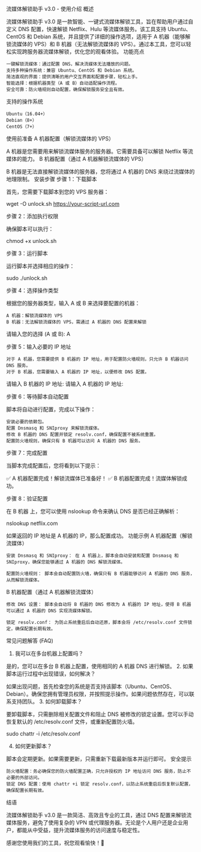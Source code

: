流媒体解锁助手 v3.0 - 使用介绍
概述

流媒体解锁助手 v3.0 是一款智能、一键式流媒体解锁工具，旨在帮助用户通过自定义 DNS 配置，快速解锁 Netflix、Hulu 等流媒体服务。该工具支持 Ubuntu、CentOS 和 Debian 系统，并且提供了详细的操作选项，适用于 A 机器（能够解锁流媒体的 VPS）和 B 机器（无法解锁流媒体的 VPS）。通过本工具，您可以轻松实现跨服务器流媒体解锁，优化您的观看体验。
功能亮点

    一键解锁流媒体：通过配置 DNS，解决流媒体无法播放的问题。
    支持多种操作系统：兼容 Ubuntu、CentOS 和 Debian 系统。
    简洁直观的界面：提供清晰的用户交互界面和配置步骤，轻松上手。
    智能选择：根据机器类型（A 或 B）自动适配操作流程。
    安全可靠：防火墙规则自动配置，确保解锁服务安全且有效。

支持的操作系统

    Ubuntu（16.04+）
    Debian（8+）
    CentOS（7+）

使用前准备
A 机器配置（解锁流媒体的 VPS）

A 机器是您需要用来解锁流媒体服务的服务器。它需要具备可以解锁 Netflix 等流媒体的能力。
B 机器配置（通过 A 机器解锁流媒体的 VPS）

B 机器是无法直接解锁流媒体的服务器，您将通过 A 机器的 DNS 来绕过流媒体的地理限制。
安装步骤
步骤 1：下载脚本

首先，您需要下载脚本到您的 VPS 服务器：

wget -O unlock.sh https://your-script-url.com

步骤 2：添加执行权限

确保脚本可以执行：

chmod +x unlock.sh

步骤 3：运行脚本

运行脚本并选择相应的操作：

sudo ./unlock.sh

步骤 4：选择操作类型

根据您的服务器类型，输入 A 或 B 来选择要配置的机器：

    A 机器：解锁流媒体的 VPS
    B 机器：无法解锁流媒体的 VPS，需通过 A 机器的 DNS 配置来解锁

请输入您的选择 (A 或 B): A

步骤 5：输入必要的 IP 地址

    对于 A 机器，您需要提供 B 机器的 IP 地址，用于配置防火墙规则，只允许 B 机器访问 DNS 服务。
    对于 B 机器，您需要输入 A 机器的 IP 地址，以便修改 DNS 配置。

请输入 B 机器的 IP 地址:
请输入 A 机器的 IP 地址:

步骤 6：等待脚本自动配置

脚本将自动进行配置，完成以下操作：

    安装必要的依赖包。
    配置 Dnsmasq 和 SNIproxy 来解锁流媒体。
    修改 B 机器的 DNS 配置并锁定 resolv.conf，确保配置不被系统重置。
    配置防火墙规则，确保只有 B 机器可以访问 A 机器的 DNS 服务。

步骤 7：完成配置

当脚本完成配置后，您将看到以下提示：

✅ A 机器配置完成！解锁流媒体已准备好！
✅ B 机器配置完成！流媒体解锁成功。

步骤 8：验证配置

在 B 机器 上，您可以使用 nslookup 命令来确认 DNS 是否已经正确解析：

nslookup netflix.com

如果返回的 IP 地址是 A 机器的 IP，那么配置成功。
功能示例
A 机器配置（解锁流媒体）

    安装 Dnsmasq 和 SNIproxy： 在 A 机器上，脚本会自动安装和配置 Dnsmasq 和 SNIproxy，确保您能够通过 A 机器的 DNS 解锁流媒体。

    配置防火墙规则： 脚本会自动配置防火墙，确保只有 B 机器能够访问 A 机器的 DNS 服务，从而解锁流媒体。

B 机器配置（通过 A 机器解锁流媒体）

    修改 DNS 设置： 脚本会自动将 B 机器的 DNS 修改为 A 机器的 IP 地址，使得 B 机器可以通过 A 机器的 DNS 实现流媒体解锁。

    锁定 resolv.conf： 为防止系统重启后自动还原，脚本会将 /etc/resolv.conf 文件锁定，确保配置长期有效。

常见问题解答 (FAQ)
1. 我可以在多台机器上配置吗？

是的，您可以在多台 B 机器上配置，使用相同的 A 机器 DNS 进行解锁。
2. 如果脚本运行过程中出现错误，如何解决？

如果出现问题，首先检查您的系统是否支持该脚本（Ubuntu、CentOS、Debian）。确保您拥有管理员权限，并按照提示操作。如果问题依然存在，可以联系支持团队。
3. 如何卸载脚本？

要卸载脚本，只需删除相关配置文件和阻止 DNS 被修改的锁定设置。您可以手动恢复默认的 /etc/resolv.conf 文件，或重新配置防火墙。

sudo chattr -i /etc/resolv.conf

4. 如何更新脚本？

脚本会定期更新。如果需要更新，只需重新下载最新版本并运行即可。
安全提示

    防火墙配置：务必确保您的防火墙配置正确，只允许授权的 IP 地址访问 DNS 服务，防止不必要的外部访问。
    锁定 DNS 配置：使用 chattr +i 锁定 resolv.conf，以防止系统重启后恢复默认配置，确保配置长期有效。

结语

流媒体解锁助手 v3.0 是一款简洁、高效且专业的工具，通过 DNS 配置来解锁流媒体服务，避免了使用复杂的 VPN 或代理服务器。无论是个人用户还是企业用户，都能从中受益，提升流媒体服务的访问速度与稳定性。

感谢您使用我们的工具，祝您观看愉快！🎉
